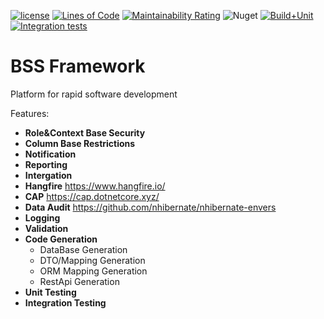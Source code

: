 [![license](https://img.shields.io/github/license/luxoft/BSSFramework)](https://github.com/Luxoft/BSSFramework/blob/main/LICENSE.txt)
[![Lines of Code](https://sonarcloud.io/api/project_badges/measure?project=Luxoft_BSSFramework&metric=ncloc)](https://sonarcloud.io/summary/new_code?id=Luxoft_BSSFramework)
[![Maintainability Rating](https://sonarcloud.io/api/project_badges/measure?project=Luxoft_BSSFramework&metric=sqale_rating)](https://sonarcloud.io/summary/new_code?id=Luxoft_BSSFramework)
![Nuget](https://img.shields.io/nuget/v/Luxoft.Framework.Core)
[![Build+Unit](https://github.com/Luxoft/BSSFramework/actions/workflows/build+unit.yml/badge.svg)](https://github.com/Luxoft/BSSFramework/actions/workflows/build+unit.yml)
[![Integration tests](https://github.com/Luxoft/BSSFramework/actions/workflows/integration-tests.yml/badge.svg)](https://github.com/Luxoft/BSSFramework/actions/workflows/integration-tests.yml)


# BSS Framework
Platform for rapid software development

Features:
- **Role&Context Base Security**
- **Column Base Restrictions**
- **Notification**
- **Reporting**
- **Intergation**
- **Hangfire** https://www.hangfire.io/
- **CAP** https://cap.dotnetcore.xyz/
- **Data Audit** https://github.com/nhibernate/nhibernate-envers
- **Logging**
- **Validation**
- **Code Generation**
    - DataBase Generation
    - DTO/Mapping Generation
    - ORM Mapping Generation
    - RestApi Generation
- **Unit Testing**
- **Integration Testing**
